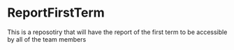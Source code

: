 # ReportFirstTerm
This is a reposotiry that will have the report of the first term to be accessible by all of the team members
